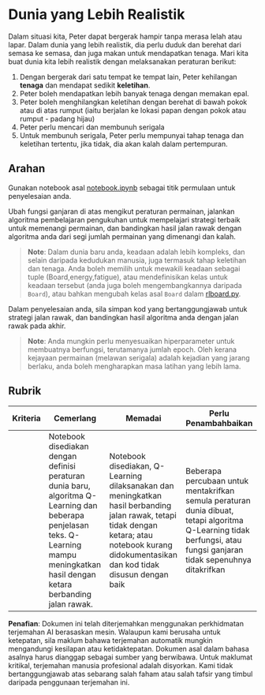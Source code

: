 # Dunia yang Lebih Realistik

Dalam situasi kita, Peter dapat bergerak hampir tanpa merasa lelah atau lapar. Dalam dunia yang lebih realistik, dia perlu duduk dan berehat dari semasa ke semasa, dan juga makan untuk mendapatkan tenaga. Mari kita buat dunia kita lebih realistik dengan melaksanakan peraturan berikut:

1. Dengan bergerak dari satu tempat ke tempat lain, Peter kehilangan **tenaga** dan mendapat sedikit **keletihan**.
2. Peter boleh mendapatkan lebih banyak tenaga dengan memakan epal.
3. Peter boleh menghilangkan keletihan dengan berehat di bawah pokok atau di atas rumput (iaitu berjalan ke lokasi papan dengan pokok atau rumput - padang hijau)
4. Peter perlu mencari dan membunuh serigala
5. Untuk membunuh serigala, Peter perlu mempunyai tahap tenaga dan keletihan tertentu, jika tidak, dia akan kalah dalam pertempuran.

## Arahan

Gunakan notebook asal [notebook.ipynb](../../../../8-Reinforcement/1-QLearning/notebook.ipynb) sebagai titik permulaan untuk penyelesaian anda.

Ubah fungsi ganjaran di atas mengikut peraturan permainan, jalankan algoritma pembelajaran pengukuhan untuk mempelajari strategi terbaik untuk memenangi permainan, dan bandingkan hasil jalan rawak dengan algoritma anda dari segi jumlah permainan yang dimenangi dan kalah.

> **Note**: Dalam dunia baru anda, keadaan adalah lebih kompleks, dan selain daripada kedudukan manusia, juga termasuk tahap keletihan dan tenaga. Anda boleh memilih untuk mewakili keadaan sebagai tuple (Board,energy,fatigue), atau mendefinisikan kelas untuk keadaan tersebut (anda juga boleh mengembangkannya daripada `Board`), atau bahkan mengubah kelas asal `Board` dalam [rlboard.py](../../../../8-Reinforcement/1-QLearning/rlboard.py).

Dalam penyelesaian anda, sila simpan kod yang bertanggungjawab untuk strategi jalan rawak, dan bandingkan hasil algoritma anda dengan jalan rawak pada akhir.

> **Note**: Anda mungkin perlu menyesuaikan hiperparameter untuk membuatnya berfungsi, terutamanya jumlah epoch. Oleh kerana kejayaan permainan (melawan serigala) adalah kejadian yang jarang berlaku, anda boleh mengharapkan masa latihan yang lebih lama.

## Rubrik

| Kriteria | Cemerlang                                                                                                                                                                                             | Memadai                                                                                                                                                                                | Perlu Penambahbaikan                                                                                                                          |
| -------- | ----------------------------------------------------------------------------------------------------------------------------------------------------------------------------------------------------- | --------------------------------------------------------------------------------------------------------------------------------------------------------------------------------------- | ------------------------------------------------------------------------------------------------------------------------------------------ |
|          | Notebook disediakan dengan definisi peraturan dunia baru, algoritma Q-Learning dan beberapa penjelasan teks. Q-Learning mampu meningkatkan hasil dengan ketara berbanding jalan rawak. | Notebook disediakan, Q-Learning dilaksanakan dan meningkatkan hasil berbanding jalan rawak, tetapi tidak dengan ketara; atau notebook kurang didokumentasikan dan kod tidak disusun dengan baik | Beberapa percubaan untuk mentakrifkan semula peraturan dunia dibuat, tetapi algoritma Q-Learning tidak berfungsi, atau fungsi ganjaran tidak sepenuhnya ditakrifkan |

**Penafian**:
Dokumen ini telah diterjemahkan menggunakan perkhidmatan terjemahan AI berasaskan mesin. Walaupun kami berusaha untuk ketepatan, sila maklum bahawa terjemahan automatik mungkin mengandungi kesilapan atau ketidaktepatan. Dokumen asal dalam bahasa asalnya harus dianggap sebagai sumber yang berwibawa. Untuk maklumat kritikal, terjemahan manusia profesional adalah disyorkan. Kami tidak bertanggungjawab atas sebarang salah faham atau salah tafsir yang timbul daripada penggunaan terjemahan ini.